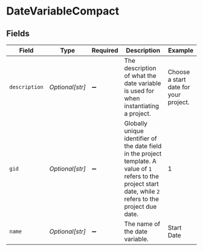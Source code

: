 # DateVariableCompact


## Fields

| Field                                                                                                                                                            | Type                                                                                                                                                             | Required                                                                                                                                                         | Description                                                                                                                                                      | Example                                                                                                                                                          |
| ---------------------------------------------------------------------------------------------------------------------------------------------------------------- | ---------------------------------------------------------------------------------------------------------------------------------------------------------------- | ---------------------------------------------------------------------------------------------------------------------------------------------------------------- | ---------------------------------------------------------------------------------------------------------------------------------------------------------------- | ---------------------------------------------------------------------------------------------------------------------------------------------------------------- |
| `description`                                                                                                                                                    | *Optional[str]*                                                                                                                                                  | :heavy_minus_sign:                                                                                                                                               | The description of what the date variable is used for when instantiating a project.                                                                              | Choose a start date for your project.                                                                                                                            |
| `gid`                                                                                                                                                            | *Optional[str]*                                                                                                                                                  | :heavy_minus_sign:                                                                                                                                               | Globally unique identifier of the date field in the project template. A value of `1` refers to the project start date, while `2` refers to the project due date. | 1                                                                                                                                                                |
| `name`                                                                                                                                                           | *Optional[str]*                                                                                                                                                  | :heavy_minus_sign:                                                                                                                                               | The name of the date variable.                                                                                                                                   | Start Date                                                                                                                                                       |